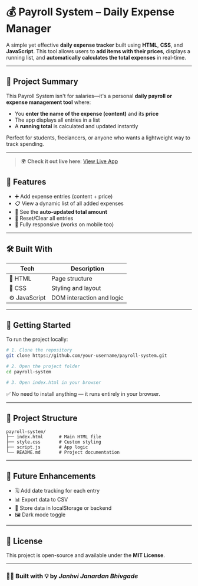 # 💰 Payroll System – Daily Expense Manager

A simple yet effective **daily expense tracker** built using **HTML**, **CSS**, and **JavaScript**. This tool allows users to **add items with their prices**, displays a running list, and **automatically calculates the total expenses** in real-time.

---

## 📌 Project Summary

This Payroll System isn't for salaries—it's a personal **daily payroll or expense management tool** where:

- You **enter the name of the expense (content)** and its **price**
- The app displays all entries in a list
- A **running total** is calculated and updated instantly

Perfect for students, freelancers, or anyone who wants a lightweight way to track spending.

---


> 🌍 **Check it out live here**: [View Live App](https://payroll-system-sepia.vercel.app/)

## 🎯 Features

- ➕ Add expense entries (content + price)
- 📋 View a dynamic list of all added expenses
- 🧮 See the **auto-updated total amount**
- 🧼 Reset/Clear all entries
- 📱 Fully responsive (works on mobile too)

---

## 🛠️ Built With

| Tech       | Description                 |
|------------|-----------------------------|
| 🧱 HTML     | Page structure              |
| 🎨 CSS      | Styling and layout          |
| ⚙️ JavaScript | DOM interaction and logic  |


---

## 🚀 Getting Started

To run the project locally:

```bash
# 1. Clone the repository
git clone https://github.com/your-username/payroll-system.git

# 2. Open the project folder
cd payroll-system

# 3. Open index.html in your browser
```

✅ No need to install anything — it runs entirely in your browser.

---

## 🧩 Project Structure

```
payroll-system/
├── index.html      # Main HTML file
├── style.css       # Custom styling
├── script.js       # App logic
└── README.md       # Project documentation
```

---

## 🔮 Future Enhancements

- 🗓️ Add date tracking for each entry
- 📊 Export data to CSV
- 💾 Store data in localStorage or backend
- 🖼️ Dark mode toggle

---

## 📄 License

This project is open-source and available under the **MIT License**.

---

### 👩‍💻 Built with 💡 by *Janhvi Janardan Bhivgade*

